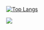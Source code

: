 [![Top Langs](https://github-readme-stats.vercel.app/api/top-langs/?username=dongwook1214&layout=compact)](https://github.com/dongwook1214/github-readme-stats)

<img src="https://img.shields.io/badge/세잎클로버-3DDC84?style=flat-square&logo=Aer Lingus&logoColor=white"/>
